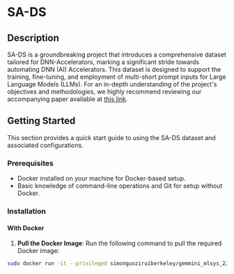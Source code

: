 # SA-DS

## Description

SA-DS is a groundbreaking project that introduces a comprehensive dataset tailored for DNN-Accelerators, marking a significant stride towards automating DNN (AI) Accelerators. This dataset is designed to support the training, fine-tuning, and employment of multi-short prompt inputs for Large Language Models (LLMs). For an in-depth understanding of the project's objectives and methodologies, we highly recommend reviewing our accompanying paper available at [this link](archive-link).

## Getting Started

This section provides a quick start guide to using the SA-DS dataset and associated configurations.

### Prerequisites

- Docker installed on your machine for Docker-based setup.
- Basic knowledge of command-line operations and Git for setup without Docker.

### Installation

#### With Docker

1. **Pull the Docker Image**: Run the following command to pull the required Docker image:

```bash
sudo docker run -it --privileged simonguoziruiberkeley/gemmini_mlsys_22:v1.10 bash
